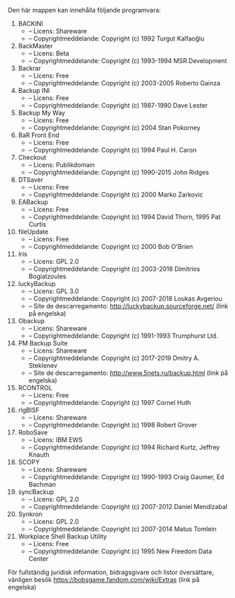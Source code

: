 ﻿Den här mappen kan innehålla följande programvara:

1. BACKINI
   - – Licens: Shareware
   - – Copyrightmeddelande: Copyright (c) 1992 Turgut Kalfaoğlu
2. BackMaster
   - – Licens: Beta
   - – Copyrightmeddelande: Copyright (c) 1993-1994 MSR Development
3. Backrar
   - – Licens: Free
   - – Copyrightmeddelande: Copyright (c) 2003-2005 Roberto Gainza
4. Backup INI
   - – Licens: Free
   - – Copyrightmeddelande: Copyright (c) 1987-1990 Dave Lester
5. Backup My Way
   - – Licens: Free
   - – Copyrightmeddelande: Copyright (c) 2004 Stan Pokorney
6. BaR Front End
   - – Licens: Free
   - – Copyrightmeddelande: Copyright (c) 1994 Paul H. Caron
7. Checkout
   - – Licens: Publikdomain
   - – Copyrightmeddelande: Copyright (c) 1990-2015 John Ridges
8. DTSaver
   - – Licens: Free
   - – Copyrightmeddelande: Copyright (c) 2000 Marko Zarkovic
9. EABackup
   - – Licens: Free
   - – Copyrightmeddelande: Copyright (c) 1994 David Thorn, 1995 Pat Curtis
10. fileUpdate
    - – Licens: Free
    - – Copyrightmeddelande: Copyright (c) 2000 Bob O'Brien
11. Iris
    - – Licens: GPL 2.0
    - – Copyrightmeddelande: Copyright (c) 2003-2018 Dimitrios Bogiatzoules
12. luckyBackup
    - – Licens: GPL 3.0
    - – Copyrightmeddelande: Copyright (c) 2007-2018 Loukas Avgeriou
    - – Site de descarregamento: http://luckybackup.sourceforge.net/ (link på engelska)
13. Obackup
    - – Licens: Shareware
    - – Copyrightmeddelande: Copyright (c) 1991-1993 Trumphurst Ltd.
14. PM Backup Suite
    - – Licens: Shareware
    - – Copyrightmeddelande: Copyright (c) 2017-2019 Dmitry A. Steklenev
    - – Site de descarregamento: http://www.5nets.ru/backup.html (link på engelska)
15. RCONTROL
    - – Licens: Free
    - – Copyrightmeddelande: Copyright (c) 1997 Cornel Huth
16. rlgBISF
    - – Licens: Shareware
    - – Copyrightmeddelande: Copyright (c) 1998 Robert Grover
17. RoboSave
    - – Licens: IBM EWS
    - – Copyrightmeddelande: Copyright (c) 1994 Richard Kurtz, Jeffrey Knauth
18. SCOPY
    - – Licens: Shareware
    - – Copyrightmeddelande: Copyright (c) 1990-1993 Craig Gaumer, Ed Bachman
19. syncBackup
    - – Licens: GPL 2.0
    - – Copyrightmeddelande: Copyright (c) 2007-2012 Daniel Mendizabal
20. Synkron
    - – Licens: GPL 2.0
    - – Copyrightmeddelande: Copyright (c) 2007-2014 Matus Tomlein
21. Workplace Shell Backup Utility
    - – Licens: Free
    - – Copyrightmeddelande: Copyright (c) 1995 New Freedom Data Center

För fullständig juridisk information, bidragsgivare och listor översättare, vänligen besök https://bobsgame.fandom.com/wiki/Extras (link på engelska)
